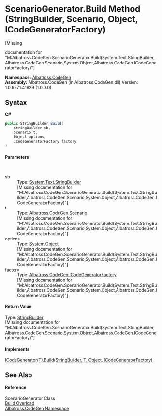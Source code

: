 # ScenarioGenerator.Build Method (StringBuilder, Scenario, Object, ICodeGeneratorFactory)
 

\[Missing <summary> documentation for "M:Albatross.CodeGen.ScenarioGenerator.Build(System.Text.StringBuilder,Albatross.CodeGen.Scenario,System.Object,Albatross.CodeGen.ICodeGeneratorFactory)"\]

**Namespace:**&nbsp;<a href="15cf6e12-be6a-9747-9980-acf9dcacbf1a">Albatross.CodeGen</a><br />**Assembly:**&nbsp;Albatross.CodeGen (in Albatross.CodeGen.dll) Version: 1.0.6571.41629 (1.0.0.0)

## Syntax

**C#**<br />
``` C#
public StringBuilder Build(
	StringBuilder sb,
	Scenario t,
	Object options,
	ICodeGeneratorFactory factory
)
```


#### Parameters
&nbsp;<dl><dt>sb</dt><dd>Type: <a href="http://msdn2.microsoft.com/en-us/library/y9sxk6fy" target="_blank">System.Text.StringBuilder</a><br />\[Missing <param name="sb"/> documentation for "M:Albatross.CodeGen.ScenarioGenerator.Build(System.Text.StringBuilder,Albatross.CodeGen.Scenario,System.Object,Albatross.CodeGen.ICodeGeneratorFactory)"\]</dd><dt>t</dt><dd>Type: <a href="2397f98f-acb4-76c0-a417-d18803a243d8">Albatross.CodeGen.Scenario</a><br />\[Missing <param name="t"/> documentation for "M:Albatross.CodeGen.ScenarioGenerator.Build(System.Text.StringBuilder,Albatross.CodeGen.Scenario,System.Object,Albatross.CodeGen.ICodeGeneratorFactory)"\]</dd><dt>options</dt><dd>Type: <a href="http://msdn2.microsoft.com/en-us/library/e5kfa45b" target="_blank">System.Object</a><br />\[Missing <param name="options"/> documentation for "M:Albatross.CodeGen.ScenarioGenerator.Build(System.Text.StringBuilder,Albatross.CodeGen.Scenario,System.Object,Albatross.CodeGen.ICodeGeneratorFactory)"\]</dd><dt>factory</dt><dd>Type: <a href="f46f5214-1d43-c648-7dbd-8e256b296a68">Albatross.CodeGen.ICodeGeneratorFactory</a><br />\[Missing <param name="factory"/> documentation for "M:Albatross.CodeGen.ScenarioGenerator.Build(System.Text.StringBuilder,Albatross.CodeGen.Scenario,System.Object,Albatross.CodeGen.ICodeGeneratorFactory)"\]</dd></dl>

#### Return Value
Type: <a href="http://msdn2.microsoft.com/en-us/library/y9sxk6fy" target="_blank">StringBuilder</a><br />\[Missing <returns> documentation for "M:Albatross.CodeGen.ScenarioGenerator.Build(System.Text.StringBuilder,Albatross.CodeGen.Scenario,System.Object,Albatross.CodeGen.ICodeGeneratorFactory)"\]

#### Implements
<a href="96cfbd76-05f6-0664-c826-17810493f94d">ICodeGenerator(T).Build(StringBuilder, T, Object, ICodeGeneratorFactory)</a><br />

## See Also


#### Reference
<a href="942ea113-5d14-b857-579c-c78ff75bb6cd">ScenarioGenerator Class</a><br /><a href="7b230343-2dd4-81ec-b37e-2ebdcc44f4e5">Build Overload</a><br /><a href="15cf6e12-be6a-9747-9980-acf9dcacbf1a">Albatross.CodeGen Namespace</a><br />